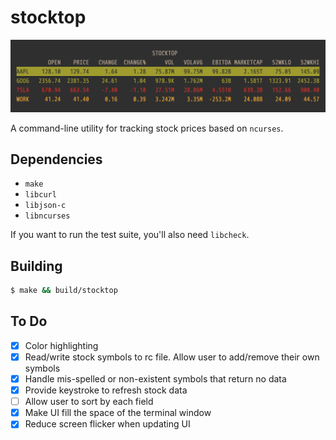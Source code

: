# stocktop

![](./img/stocktop.png)

A command-line utility for tracking stock prices based on `ncurses`.

## Dependencies

- `make`
- `libcurl`
- `libjson-c`
- `libncurses`

If you want to run the test suite, you'll also need `libcheck`.

## Building 

```bash
$ make && build/stocktop
```

## To Do

- [x] Color highlighting
- [x] Read/write stock symbols to rc file. Allow user to add/remove their own
  symbols
- [x] Handle mis-spelled or non-existent symbols that return no data
- [x] Provide keystroke to refresh stock data
- [ ] Allow user to sort by each field
- [x] Make UI fill the space of the terminal window
- [x] Reduce screen flicker when updating UI
